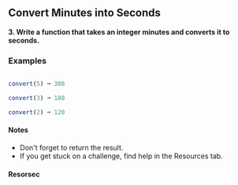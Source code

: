 ## Convert Minutes into Seconds

**3. Write a function that takes an integer minutes and converts it to seconds.**

 ### Examples

 ```js

convert(5) ➞ 300

convert(3) ➞ 180

convert(2) ➞ 120
```

#### Notes
- Don't forget to return the result.
- If you get stuck on a challenge, find help in the Resources tab.
#### Resorsec


